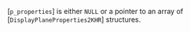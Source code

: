 [`p_properties`] is either `NULL` or a pointer to an array of
[`DisplayPlaneProperties2KHR`] structures.